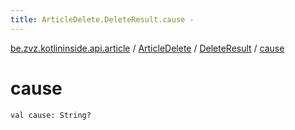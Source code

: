 ```yaml
---
title: ArticleDelete.DeleteResult.cause - 
---
```


[be.zvz.kotlininside.api.article](../../index.html) / [ArticleDelete](../index.html) / [DeleteResult](index.html) / [cause](./cause.html)

# cause

`val cause: String?`